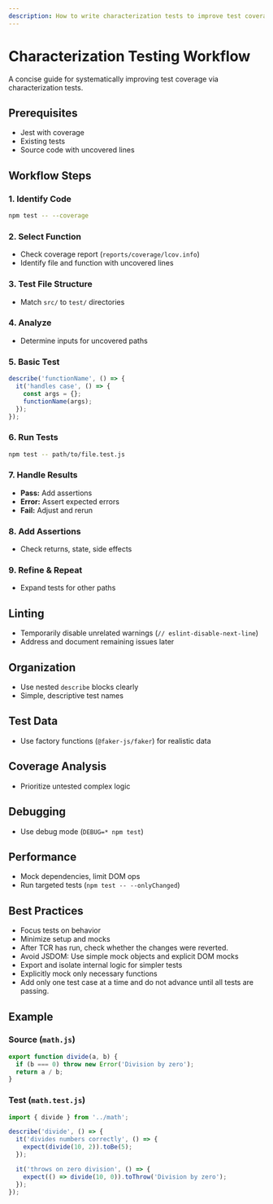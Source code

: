 ```yaml
---
description: How to write characterization tests to improve test coverage
---
```


# Characterization Testing Workflow

A concise guide for systematically improving test coverage via characterization tests.

## Prerequisites

* Jest with coverage
* Existing tests
* Source code with uncovered lines

## Workflow Steps

### 1. Identify Code

```bash
npm test -- --coverage
```

### 2. Select Function

* Check coverage report (`reports/coverage/lcov.info`)
* Identify file and function with uncovered lines

### 3. Test File Structure

* Match `src/` to `test/` directories

### 4. Analyze

* Determine inputs for uncovered paths

### 5. Basic Test

```javascript
describe('functionName', () => {
  it('handles case', () => {
    const args = {};
    functionName(args);
  });
});
```

### 6. Run Tests

```bash
npm test -- path/to/file.test.js
```

### 7. Handle Results

* **Pass:** Add assertions
* **Error:** Assert expected errors
* **Fail:** Adjust and rerun

### 8. Add Assertions

* Check returns, state, side effects

### 9. Refine & Repeat

* Expand tests for other paths

## Linting

* Temporarily disable unrelated warnings (`// eslint-disable-next-line`)
* Address and document remaining issues later

## Organization

* Use nested `describe` blocks clearly
* Simple, descriptive test names

## Test Data

* Use factory functions (`@faker-js/faker`) for realistic data

## Coverage Analysis

* Prioritize untested complex logic

## Debugging

* Use debug mode (`DEBUG=* npm test`)

## Performance

* Mock dependencies, limit DOM ops
* Run targeted tests (`npm test -- --onlyChanged`)

## Best Practices

* Focus tests on behavior
* Minimize setup and mocks
* After TCR has run, check whether the changes were reverted.
* Avoid JSDOM: Use simple mock objects and explicit DOM mocks
* Export and isolate internal logic for simpler tests
* Explicitly mock only necessary functions
* Add only one test case at a time and do not advance until all tests are passing.

## Example

### Source (`math.js`)

```javascript
export function divide(a, b) {
  if (b === 0) throw new Error('Division by zero');
  return a / b;
}
```

### Test (`math.test.js`)

```javascript
import { divide } from '../math';

describe('divide', () => {
  it('divides numbers correctly', () => {
    expect(divide(10, 2)).toBe(5);
  });

  it('throws on zero division', () => {
    expect(() => divide(10, 0)).toThrow('Division by zero');
  });
});
```
